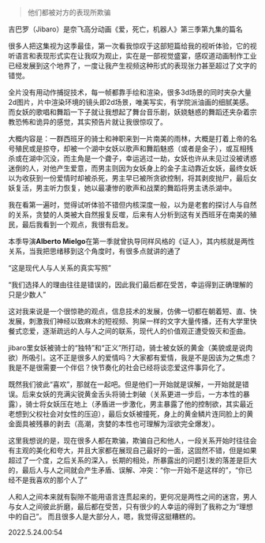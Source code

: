 >他们都被对方的表现所欺骗

吉巴罗（Jibaro）是奈飞高分动画《爱，死亡，机器人》第三季第九集的篇名



很多人把这集视为这季最佳，第一次看我惊叹于这部短篇给我的视听体验，它的视听语言和表现形式实在让我叹为观止，实在是一部视觉盛宴，感叹道动画制作工业已经发展到这个地界了，一度让我产生视频这种形式的表现张力甚至超过了文字的错觉。



全片没有用动作捕捉技术，每一帧都靠手绘和渲染，很多3d场景的同时夹杂大量2d图片，片中渲染环境的镜头即2d场景，唯美写实，有学院派油画的细腻美感。而女妖的歌唱和舞蹈一下子就让我想起了舞台音乐剧，妖娆魅惑的舞蹈还夹杂着宗教恐怖和诡异的感觉，其实预告片就让我很惊叹了。



大概内容是：一群西班牙的骑士和神职来到一片南美的雨林，大概是打着上帝的名号殖民或是掠夺，却被一个湖中女妖以歌声和舞蹈魅惑（或者是金子），或互相残杀或在湖中沉没，而主角是一个聋子，幸运逃过一劫，女妖也许从未见过没被诱惑迷倒的人，对他产生爱意，而男主则因为女妖身上的金子主动靠近女妖，最终女妖以为收获到一份爱情时却被杀死，男主早已被所贪欲控制，将其剥皮抛尸，最后女妖复活，男主听力恢复，她以最凄惨的歌声和战栗的舞蹈将男主诱杀湖中。



我在看第一遍时，觉得试听体验不错但内核深度一般，以为是老套的探讨人与自然的关系，贪婪的人类被大自然报复反噬，后来有人分析到这有关西班牙在南美的殖民，最后我看到一个观点，我很有启发。



本季导演**Alberto Mielgo**在第一季就曾执导同样风格的《证人》，其内核就是两性关系，当我把思绪移到这个角度时，有很多点就讲的通了

“这是现代人与人关系的真实写照”

“我们选择人的理由往往是错误的，因此我们最后都在受苦，幸运得到正确理解的只是少数人”

这对我来说是一个很惊艳的观点，信息技术的发展，仿佛一切都在朝着短、直、快发展，刺激我们神经以致麻木的短视频、狗屎一样的文字大量传播，还有大学里快餐式恋爱，逐渐疏远的人与人之间的联系，现代人的价值观正遭受毁灭和歪曲。



jibaro里女妖被骑士的“独特”和“正义”所打动，骑士被女妖的黄金（美貌或是说肉欲）所吸引。这不正是很多人的爱情吗？大家都有爱情，我是不是因该为之焦虑？我是不是很需要一个伴侣？快节奏化的社会已经将谈恋爱这件事异化了。



既然我们彼此“喜欢”，那就在一起吧。但是他们一开始就是误解，一开始就是错误。后来女妖的充满尖锐黄金舌头将骑士刺破（关系更进一步后，一方本性的暴露），骑士将女妖压在地上（矛盾进一步激化，男主暴露了他的控制欲，其实最近老想到父权社会对女性的压迫），最后女妖被撞死，身上的黄金鳞片连同脸上的黄金面具被残暴的剥去（高潮，贪婪的本性也可理解为淫欲完全爆发）。



这里我想说的是，现在很多人都在欺骗，欺骗自己和他人，一段关系开始时往往会有主观的美化和夸大，并且大家都在展现自己最好的一面，这固然不错，但是如果超过了一个度，之后关系的深入，长期的相处，所暴露出的问题引发的落差是巨大的，最后人与人之间就会产生矛盾、误解、冲突：“你一开始不是这样的”，“你已经不是我喜欢的那个人了”



人和人之间本来就有裂隙不能用语言连贯起来的，更何况是两性之间的迷宫，男人与女人之间彼此折磨，最后都在受苦，只有很少的人幸运的得到了我称之为“理想中的自己”。 而且很多人是大部分人，嗯，我觉得这挺糟糕的。


2022.5.24.00:54









